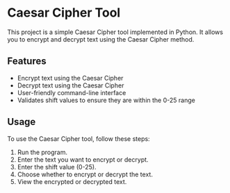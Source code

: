 # Caesar Cipher Tool

This project is a simple Caesar Cipher tool implemented in Python. It allows you to encrypt and decrypt text using the Caesar Cipher method.

## Features

- Encrypt text using the Caesar Cipher
- Decrypt text using the Caesar Cipher
- User-friendly command-line interface
- Validates shift values to ensure they are within the 0-25 range

## Usage

To use the Caesar Cipher tool, follow these steps:

1. Run the program.
2. Enter the text you want to encrypt or decrypt.
3. Enter the shift value (0-25).
4. Choose whether to encrypt or decrypt the text.
5. View the encrypted or decrypted text.
